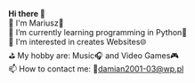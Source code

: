  <b>Hi there 👋</b></br>
🤚 I'm Mariusz🙂</br>
🌱 I’m currently learning programming in Python🐍</br>
🔭 I'm interested in creates Websites🌐</br>
⛳ My hobby are: Music🎧 and Video Games🎮</br>
📫 How to contact me: 📧damian2001-03@wp.pl</br>


<!--
**damian2001-03/damian2001-03** is a ✨ _special_ ✨ repository because its `README.md` (this file) appears on your GitHub profile.

Here are some ideas to get you started:

- 🔭 I’m currently working on ...
- 🌱 I’m currently learning ...
- 👯 I’m looking to collaborate on ...
- 🤔 I’m looking for help with ...
- 💬 Ask me about ...
- 📫 How to reach me: ...
- 😄 Pronouns: ...
- ⚡ Fun fact: ...
-->
